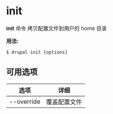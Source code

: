 # init
**init** 命令 拷贝配置文件到用户的 home 目录

**用法:**
```
$ drupal init [options] 
```

## 可用选项
选项 | 详细
-------|-------------
--override | 覆盖配置文件
